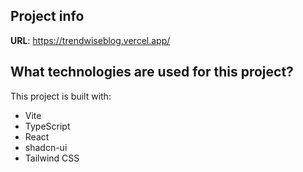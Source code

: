 
## Project info

**URL**: https://trendwiseblog.vercel.app/

## What technologies are used for this project?

This project is built with:

- Vite
- TypeScript
- React
- shadcn-ui
- Tailwind CSS

